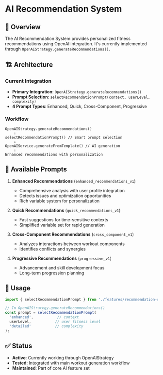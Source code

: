 # AI Recommendation System

## 🎯 Overview

The AI Recommendation System provides personalized fitness recommendations using OpenAI integration. It's currently implemented through `OpenAIStrategy.generateRecommendations()`.

## 🏗️ Architecture

### Current Integration
- **Primary Integration**: `OpenAIStrategy.generateRecommendations()`
- **Prompt Selection**: `selectRecommendationPrompt(context, userLevel, complexity)`
- **4 Prompt Types**: Enhanced, Quick, Cross-Component, Progressive

### Workflow
```
OpenAIStrategy.generateRecommendations()
    ↓
selectRecommendationPrompt() // Smart prompt selection
    ↓
OpenAIService.generateFromTemplate() // AI generation
    ↓
Enhanced recommendations with personalization
```

## 📝 Available Prompts

1. **Enhanced Recommendations** (`enhanced_recommendations_v1`)
   - Comprehensive analysis with user profile integration
   - Detects issues and optimization opportunities
   - Rich variable system for personalization

2. **Quick Recommendations** (`quick_recommendations_v1`) 
   - Fast suggestions for time-sensitive contexts
   - Simplified variable set for rapid generation

3. **Cross-Component Recommendations** (`cross_component_v1`)
   - Analyzes interactions between workout components
   - Identifies conflicts and synergies

4. **Progressive Recommendations** (`progressive_v1`)
   - Advancement and skill development focus
   - Long-term progression planning

## 🔧 Usage

```typescript
import { selectRecommendationPrompt } from './features/recommendation-system';

// In OpenAIStrategy.generateRecommendations()
const prompt = selectRecommendationPrompt(
  'enhanced',           // context
  userLevel,           // user fitness level  
  'detailed'           // complexity
);
```

## ✅ Status

- **Active**: Currently working through OpenAIStrategy
- **Tested**: Integrated with main workout generation workflow
- **Maintained**: Part of core AI feature set 